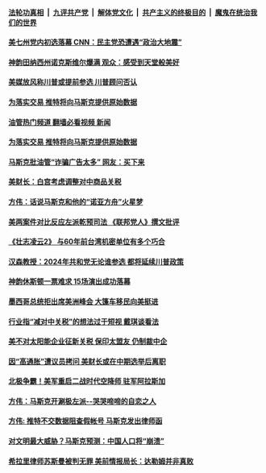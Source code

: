####  [法轮功真相](../../../../basic/blob/master/README.md?t=06101931) &nbsp;|&nbsp; [九评共产党](../../../../9ping.md/blob/master/README.md?t=06101931) &nbsp;|&nbsp; [解体党文化](../../../../jtdwh.md/blob/master/README.md?t=06101931)  &nbsp;|&nbsp; [共产主义的终极目的](../../../../gczydzjmd.md/blob/master/README.md?t=06101931) &nbsp;|&nbsp; [魔鬼在统治我们的世界](../../../../mgztzwmdsj.md/blob/master/README.md?t=06101931) 

#### [美七州党内初选落幕 CNN：民主党恐遭遇“政治大地震” ](../pages/soh6/627689.md?t=06101931) 
#### [神韵田纳西州诺克斯维尔爆满 观众：感受到天堂般美好](../pages/soh6/627686.md?t=06101931) 
#### [美媒放风称川普或提前参选 川普顾问否认](../pages/soh6/627635.md?t=06101931) 
#### [为落实交易 推特将向马斯克提供原始数据](../pages/soh6/627617.md?t=06101931) 
#### [油管热门频道 翻墙必看视频 新闻](http://45.76.130.85:81/youtube.html?06101931)
#### [为落实交易 推特将向马斯克提供原始数据](../pages/soh6/627617.md?t=06101931) 
#### [马斯克批油管“诈骗广告太多” 网友：买下来](../pages/soh6/627533.md?t=06101931) 
#### [美财长：白宫考虑调整对中商品关税 ](../pages/soh6/627458.md?t=06101931) 
#### [方伟：话说马斯克和他的“诺亚方舟”火星梦](../pages/soh6/627461.md?t=06101931) 
#### [美两案件对比反应左派乾预司法 《联邦党人》撰文批评](../pages/soh6/627266.md?t=06101931) 
#### [《壮志凌云2》 与60年前台湾机密单位有多个巧合](../pages/soh6/627311.md?t=06101931) 
#### [汉森教授：2024年共和党无论谁参选 都将延续川普政策](../pages/soh6/627290.md?t=06101931) 
#### [神韵休斯顿一票难求 15场演出成功落幕](../pages/soh6/627248.md?t=06101931) 
#### [墨西哥总统拒出席美洲峰会 大篷车移民向美挺进 ](../pages/soh6/627245.md?t=06101931) 
#### [行业指“减对中关税”的想法过于短视 戴琪谈看法](../pages/soh6/627239.md?t=06101931) 
#### [美不对太阳能企业征新关税 保印太盟友 仍制裁中企](../pages/soh6/627236.md?t=06101931) 
#### [因“高通胀”遭议员拷问 美财长或在中期选举后离职](../pages/soh6/627230.md?t=06101931) 
#### [北极争霸！美军重启二战时代空降师 驻军阿拉斯加](../pages/soh6/627191.md?t=06101931) 
#### [方伟：马斯克开涮极左派--哭哭啼啼的自恋之人](../pages/soh6/627146.md?t=06101931) 
#### [方伟: 推特不交数据阻查假帐号 马斯克发出律师函](../pages/soh6/627125.md?t=06101931) 
#### [对文明最大威胁？马斯克预测：中国人口将“崩溃”](../pages/soh6/626951.md?t=06101931) 
#### [希拉里律师苏斯曼被判无罪 美前情报局长：达勒姆并非真败](../pages/soh6/626948.md?t=06101931) 
<img src='http://gfw-breaker.win/goodnews/indexes/soh6.md' width='0px' height='0px'/>
